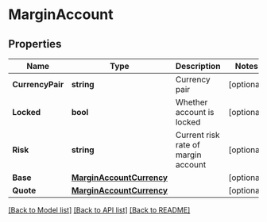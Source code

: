 # MarginAccount

## Properties

Name | Type | Description | Notes
------------ | ------------- | ------------- | -------------
**CurrencyPair** | **string** | Currency pair | [optional] 
**Locked** | **bool** | Whether account is locked | [optional] 
**Risk** | **string** | Current risk rate of margin account | [optional] 
**Base** | [**MarginAccountCurrency**](MarginAccountCurrency.md) |  | [optional] 
**Quote** | [**MarginAccountCurrency**](MarginAccountCurrency.md) |  | [optional] 

[[Back to Model list]](../README.md#documentation-for-models) [[Back to API list]](../README.md#documentation-for-api-endpoints) [[Back to README]](../README.md)


